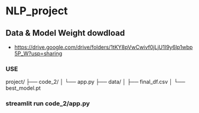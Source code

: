 # NLP_project

## Data & Model Weight dowdload
- https://drive.google.com/drive/folders/1tKY8pVwCwivf0jLjU1I9y6lp1wbp5P_W?usp=sharing

### USE

project/ ├── code_2/ │ └── app.py ├── data/ │ ├── final_df.csv │ └── best_model.pt

### streamlit run code_2/app.py
